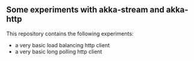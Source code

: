 
## Some experiments with akka-stream and akka-http

This repository contains the following experiments:

- a very basic load balancing http client
- a very basic long polling http client
